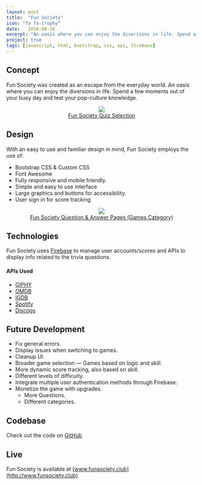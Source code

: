 ```yaml
---
layout: post
title:  "Fun Society"
icon: "fa fa-trophy"
date:   2016-08-26
excerpt: "An oasis where you can enjoy the diversions in life. Spend a few moments out of your busy day and test your pop-culture knowledge."
project: true
tags: [javascript, html, bootstrap, css, api, firebase]
---
```

## Concept
Fun Society was created as an escape from the everyday world. An oasis where you can enjoy the diversions in life. Spend a few moments out of your busy day and test your pop-culture knowledge.

<center>
<figure>
	<a href="http://funsociety.club"><img src="{{ site.url }}/assets/img/projects/fs1.png"></a>
	<figcaption><a href="http://funsociety.club" title="Travel Aegis Dashboard">Fun Society Quiz Selection</a></figcaption>
</figure>
</center>

## Design
With an easy to use and familiar design in mind, Fun Society employs the use of:

* Bootstrap CSS & Custom CSS
* Font Awesome
* Fully responsive and mobile friendly.
* Simple and easy to use interface
* Large graphics and buttons for accessibility.
* User sign in for score tracking

<center>
<figure>
	<a href="http://travelaegis.com"><img src="{{ site.url }}/assets/img/projects/fs2.png"></a>
	<figcaption><a href="http://funsociety.club" title="Travel Aegis Dashboard">Fun Society Question & Answer Pages (Games Category)</a></figcaption>
</figure>
</center>

## Technologies
Fun Society uses [Firebase](https://firebase.google.com) to manage user accounts/scores and APIs to display info related to the trivia questions.

#### APIs Used
* [GIPHY](https://api.giphy.com)
* [OMDB](https://www.omdbapi.com)
* [IGDB](https://www.igdb.com/api)
* [Spotify](https://developer.spotify.com/web-api/)
* [Discogs](https://www.discogs.com/developers/)

## Future Development
* Fix general errors.
 * Display issues when switching to games.
 * Cleanup UI.
* Broader game selection — Games based on logic and skill.
* More dynamic score tracking, also based on skill.
* Different levels of difficulty.
* Integrate multiple user authentication methods through Firebase.
* Monetize the game with upgrades.
  * More Questions.
  * Different categories.

## Codebase
Check out the code on [GitHub](https://github.com/neurohacked/fun-society)

## Live
Fun Society is available at [www.funsociety.club](http://www.funsociety.club)
